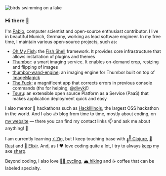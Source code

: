 <img alt="birds swimming on a lake" title="Vögel am Starnberger See" src="https://raw.githubusercontent.com/scorphus/scorphus/master/banner.jpg" />

### Hi there :wave:

I'm [Pablo][website], computer scientist and open-source enthusiast contributor. I live in beautiful
Munich, Germany, working as lead software engineer. In my free time, I maintain various open-source
projects, such as:

- [Oh My Fish][oh-my-fish]: the [Fish Shell][fish-shell] framework. It provides core infrastructure
  that allows installation of plugins and themes
- [Thumbor][thumbor]: a smart imaging service. It enables on-demand crop, resizing and flipping of
  images
- [thumbor-wand-engine][]: an imaging engine for Thumbor built on top of [ImageMagick][wand]
- [The Fuck][thefuck]: a magnificent app that corrects errors in previous console commands (thx for
  helping, [@divykj][divykj]!)
- [Tsuru][tsuru]: an extensible open source Platform as a Service (PaaS) that makes application
  deployment quick and easy

I also mentor :raised_hands: hackathons such as [HackIllinois][mentor-spotlight], the largest OSS
hackathon in the world. And I also :writing_hand: blog from time to time, mostly about coding, on
[my website][website] — there you can find my contact links :mailbox: and ask me about anything!
:speech_balloon:

I am currently learning [:zap: Zig][advent-of-code-2021], but I keep touching base with
[<sub>:green_heart:</sub><sup>:blue_heart:</sup> Clojure][advent-of-code-2017], [:crab:
Rust][advent-of-code-2018] and [:purple_heart: Elixir][advent-of-code-2019]. And, as I :heart: love
coding quite a lot, I try to always [keep][advent-of-code-2020] my axe
[sharp][pythonchallengesolutions].

Beyond coding, I also love [:biking_man: cycling][strava], [:mountain_snow: hiking][strava] and
:coffee: coffee that can be labeled specialty.

[website]: https://pabloaguiar.me
[oh-my-fish]: https://github.com/oh-my-fish/oh-my-fish
[fish-shell]: https://github.com/fish-shell/fish-shell
[thumbor]: https://github.com/thumbor
[tsuru]: https://github.com/tsuru
[thefuck]: https://github.com/nvbn/thefuck
[divykj]: https://github.com/divykj
[dotfiles]: https://github.com/scorphus/dotfiles
[mentor-spotlight]: https://blog.hackillinois.org/spotlights/2018/08/14/mentor-spotlight-pablo-aguiar.html
[thumbor-wand-engine]: https://github.com/scorphus/thumbor-wand-engine
[wand]: https://github.com/emcconville/wand
[advent-of-code-2017]: https://github.com/scorphus/advent-of-code-2017
[advent-of-code-2018]: https://github.com/scorphus/advent-of-code-2018
[advent-of-code-2019]: https://github.com/scorphus/advent-of-code-2019
[advent-of-code-2020]: https://github.com/scorphus/advent-of-code-2020
[advent-of-code-2021]: https://github.com/scorphus/advent-of-code-2021
[pythonchallengesolutions]: https://github.com/scorphus/PythonChallengeSolutions
[strava]: https://www.strava.com/athletes/31488876
